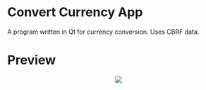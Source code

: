 # Convert Currency App
A program written in Qt for currency conversion. Uses CBRF data.
# Preview
<div align="center">
  <img src=https://github.com/user-attachments/assets/efbc3806-a35c-4cff-8faa-e5049554a66d >
</div>

